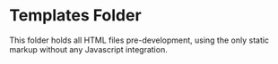 # Templates Folder
This folder holds all HTML files pre-development, using the only static markup without any Javascript integration.
